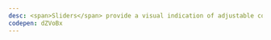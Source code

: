 ```yaml
---
desc: <span>Sliders</span> provide a visual indication of adjustable content, where the user can move the handle along a horizontal track to increase or decrease the value.
codepen: dZVoBx
---
```

